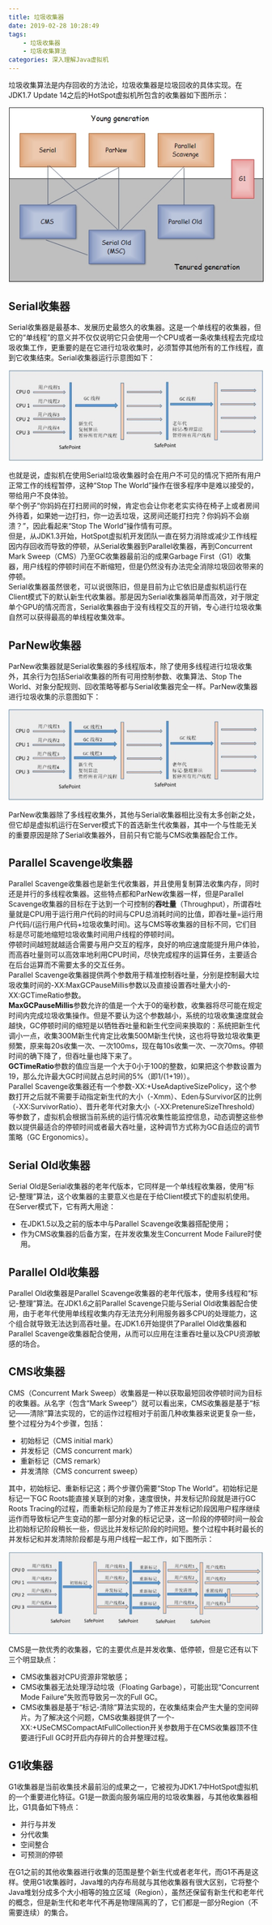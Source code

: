 ```yaml
---
title: 垃圾收集器
date: 2019-02-28 10:28:49
tags: 
    - 垃圾收集器
    - 垃圾收集算法
categories: 深入理解Java虚拟机
---
```


垃圾收集算法是内存回收的方法论，垃圾收集器是垃圾回收的具体实现。在JDK1.7 Update 14之后的HotSpot虚拟机所包含的收集器如下图所示：

![垃圾收集器](垃圾收集器/垃圾收集器1.jpg)

<!-- more --> 
## Serial收集器

Serial收集器是最基本、发展历史最悠久的收集器。这是一个单线程的收集器，但它的“单线程”的意义并不仅仅说明它只会使用一个CPU或者一条收集线程去完成垃圾收集工作，更重要的是在它进行垃圾收集时，必须暂停其他所有的工作线程，直到它收集结束。Serial收集器运行示意图如下：

![垃圾收集器](垃圾收集器/垃圾收集器2.jpg)

也就是说，虚拟机在使用Serial垃圾收集器时会在用户不可见的情况下把所有用户正常工作的线程暂停，这种“Stop The World”操作在很多程序中是难以接受的，带给用户不良体验。  
举个例子“你妈妈在打扫房间的时候，肯定也会让你老老实实待在椅子上或者房间外待着，如果她一边打扫，你一边丢垃圾，这房间还能打扫完？你妈妈不会崩溃？”，因此看起来“Stop The World”操作情有可原。   
但是，从JDK1.3开始，HotSpot虚拟机开发团队一直在努力消除或减少工作线程因内存回收而导致的停顿，从Serial收集器到Parallel收集器，再到Concurrent Mark Sweep（CMS）乃至GC收集器最前沿的成果Garbage First（G1）收集器，用户线程的停顿时间在不断缩短，但是仍然没有办法完全消除垃圾回收带来的停顿。   
Serial收集器虽然很老，可以说很陈旧，但是目前为止它依旧是虚拟机运行在Client模式下的默认新生代收集器。那是因为Serial收集器简单而高效，对于限定单个GPU的情况而言，Serial收集器由于没有线程交互的开销，专心进行垃圾收集自然可以获得最高的单线程收集效率。  

## ParNew收集器

ParNew收集器就是Serial收集器的多线程版本，除了使用多线程进行垃圾收集外，其余行为包括Serial收集器的所有可用控制参数、收集算法、Stop The World、对象分配规则、回收策略等都与Serial收集器完全一样。ParNew收集器进行垃圾收集的示意图如下：  

![垃圾收集器](垃圾收集器/垃圾收集器3.jpg)

ParNew收集器除了多线程收集外，其他与Serial收集器相比没有太多创新之处，但它却是虚拟机运行在Server模式下的首选新生代收集器，其中一个与性能无关的重要原因是除了Serial收集器外，目前只有它能与CMS收集器配合工作。

## Parallel Scavenge收集器

Parallel Scavenge收集器也是新生代收集器，并且使用复制算法收集内存，同时还是并行的多线程收集器。这些特点都和ParNew收集器一样，但是Parallel Scavenge收集器的目标在于达到一个可控制的**吞吐量**（Throughput），所谓吞吐量就是CPU用于运行用户代码的时间与CPU总消耗时间的比值，即吞吐量=运行用户代码/(运行用户代码+垃圾收集时间)。这与CMS等收集器的目标不同，它们目标是尽可能地缩短垃圾收集时间用户线程的停顿时间。  
停顿时间越短就越适合需要与用户交互的程序，良好的响应速度能提升用户体验，而高吞吐量则可以高效率地利用CPU时间，尽快完成程序的运算任务，主要适合在后台运算而不需要太多的交互任务。  
Parallel Scavenge收集器提供两个参数用于精准控制吞吐量，分别是控制最大垃圾收集时间的-XX:MaxGCPauseMillis参数以及直接设置吞吐量大小的-XX:GCTimeRatio参数。  
**MaxGCPauseMillis**参数允许的值是一个大于0的毫秒数，收集器将尽可能在规定时间内完成垃圾收集操作。但是不要认为这个参数越小，系统的垃圾收集速度就会越快，GC停顿时间的缩短是以牺牲吞吐量和新生代空间来换取的：系统把新生代调小一点，收集300M新生代肯定比收集500M新生代快，这也将导致垃圾收集更频繁，原来每20s收集一次、一次100ms，现在每10s收集一次、一次70ms。停顿时间的确下降了，但吞吐量也降下来了。  
**GCTimeRatio**参数的值应当是一个大于0小于100的整数，如果把这个参数设置为19，那么允许最大GC时间就占总时间的5%（即1/(1+19)）。  
Parallel Scavenge收集器还有一个参数-XX:+UseAdaptiveSizePolicy，这个参数打开之后就不需要手动指定新生代的大小（-Xmm）、Eden与Survivor区的比例（-XX:SurvivorRatio）、晋升老年代对象大小（-XX:PretenureSizeThreshold）等参数了，虚拟机会根据当前系统的运行情况收集性能监控信息，动态调整这些参数以提供最适合的停顿时间或者最大吞吐量，这种调节方式称为GC自适应的调节策略（GC Ergonomics）。  

## Serial Old收集器

Serial Old是Serial收集器的老年代版本，它同样是一个单线程收集器，使用“标记-整理”算法，这个收集器的主要意义也是在于给Client模式下的虚拟机使用。  
在Server模式下，它有两大用途：  
- 在JDK1.5以及之前的版本中与Parallel Scavenge收集器搭配使用；
- 作为CMS收集器的后备方案，在并发收集发生Concurrent Mode Failure时使用。  

## Parallel Old收集器

Parallel Old收集器是Parallel Scavenge收集器的老年代版本，使用多线程和“标记-整理”算法。在JDK1.6之前Parallel Scavenge只能与Serial Old收集器配合使用，由于老年代使用单线程收集内存无法充分利用服务器多CPU的处理能力，这个组合就导致无法达到高吞吐量。在JDK1.6开始提供了Parallel Old收集器和Parallel Scavenge收集器配合使用，从而可以应用在注重吞吐量以及CPU资源敏感的场合。

## CMS收集器

CMS（Concurrent Mark Sweep）收集器是一种以获取最短回收停顿时间为目标的收集器。从名字（包含“Mark Sweep”）就可以看出来，CMS收集器是基于“标记——清除”算法实现的，它的运作过程相对于前面几种收集器来说更复杂一些，整个过程分为4个步骤，包括：
- 初始标记（CMS initial mark）
- 并发标记（CMS concurrent mark）
- 重新标记（CMS remark）
- 并发清除（CMS concurrent sweep）

其中，初始标记、重新标记这；两个步骤仍需要“Stop The World”。初始标记是标记一下GC Roots能直接关联到的对象，速度很快，并发标记阶段就是进行GC Roots Tracing的过程，而重新标记阶段是为了修正并发标记阶段因用户程序继续运作而导致标记产生变动的那一部分对象的标记记录，这一阶段的停顿时间一般会比初始标记阶段稍长一些，但远比并发标记阶段的时间短。整个过程中耗时最长的并发标记和并发清除阶段都是与用户线程一起工作，如下图所示：

![垃圾收集器](垃圾收集器/垃圾收集器5.png)

CMS是一款优秀的收集器，它的主要优点是并发收集、低停顿，但是它还有以下三个明显缺点：
- CMS收集器对CPU资源非常敏感；
- CMS收集器无法处理浮动垃圾（Floating Garbage），可能出现“Concurrent Mode Failure”失败而导致另一次的Full GC。
- CMS收集器是基于“标记-清除”算法实现的，在收集结束会产生大量的空间碎片。为了解决这个问题，CMS收集器提供了一个-XX:+USeCMSCompactAtFullCollection开关参数用于在CMS收集器顶不住要进行Full GC时开启内存碎片的合并整理过程。

## G1收集器

G1收集器是当前收集技术最前沿的成果之一，它被视为JDK1.7中HotSpot虚拟机的一个重要进化特征。G1是一款面向服务端应用的垃圾收集器，与其他收集器相比，G1具备如下特点：
- 并行与并发
- 分代收集
- 空间整合
- 可预测的停顿

在G1之前的其他收集器进行收集的范围是整个新生代或者老年代，而G1不再是这样。使用G1收集器时，Java堆的内存布局就与其他收集器有很大区别，它将整个Java堆划分成多个大小相等的独立区域（Region），虽然还保留有新生代和老年代的概念，但是新生代和老年代不再是物理隔离的了，它们都是一部分Region（不需要连续）的集合。
